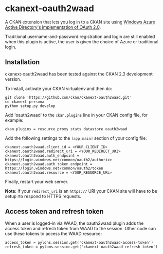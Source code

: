 ckanext-oauth2waad
==================

A CKAN extension that lets you log in to a CKAN site using
[Windows Azure Active Directory's implementation of OAuth 2.0](http://msdn.microsoft.com/en-us/library/azure/dn645545.aspx).

Traditional username-and-password registration and login are still enabled when
this plugin is active, the user is given the choice of Azure or traditional
login.


Installation
------------

ckanext-oauth2waad has been tested against the CKAN 2.3 development version.

To install, activate your CKAN virtualenv and then do:

    git clone 'https://github.com/ckan/ckanext-oauth2waad.git'
    cd ckanext-persona
    python setup.py develop

Add 'oauth2waad' to the `ckan.plugins` line in your CKAN config file, for
example:

    ckan.plugins = resource_proxy stats datastore oauth2waad

Add the following settings to the `[app:main]` section of your config file:

    ckanext.oauth2waad.client_id = <YOUR_CLIENT_ID>
    ckanext.oauth2waad.redirect_uri = <YOUR_REDIRECT_URI>
    ckanext.oauth2waad.auth_endpoint = https://login.windows.net/common/oauth2/authorize
    ckanext.oauth2waad.auth_token_endpoint = https://login.windows.net/common/oauth2/token
    ckanext.oauth2waad.resource = <YOUR_RESUORCE_URL>

Finally, restart your web server.

**Note:** If your `redirect_uri` is an `https://` URI your CKAN site will have
to be setup rto respond to HTTPS requests.


Access token and refresh token
------------------------------

When a user is logged-in via WAAD, the oauth2waad plugin adds the access token
and refresh token from WAAD to the session. Other code can use these tokens to
access the WAAD resource:

    access_token = pylons.session.get('ckanext-oauth2waad-access-token')
    refresh_token = pylons.session.get('ckanext-oauth2waad-refresh-token')

